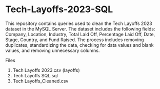 # Tech-Layoffs-2023-SQL

This repository contains queries used to clean the Tech Layoffs 2023 dataset in the MySQL Server. The dataset includes the following fields: Company, Location, Industry, Total Laid Off, Percentage Laid Off, Date, Stage, Country, and Fund Raised. The process includes removing duplicates, standardizing the data, checking for data values and blank values, and removing unnecessary columns.

Files
  1. Tech Layoffs 2023.csv (layoffs)
  2. Tech Layoffs SQL.sql
  3. Tech Layoffs_Cleaned.csv
